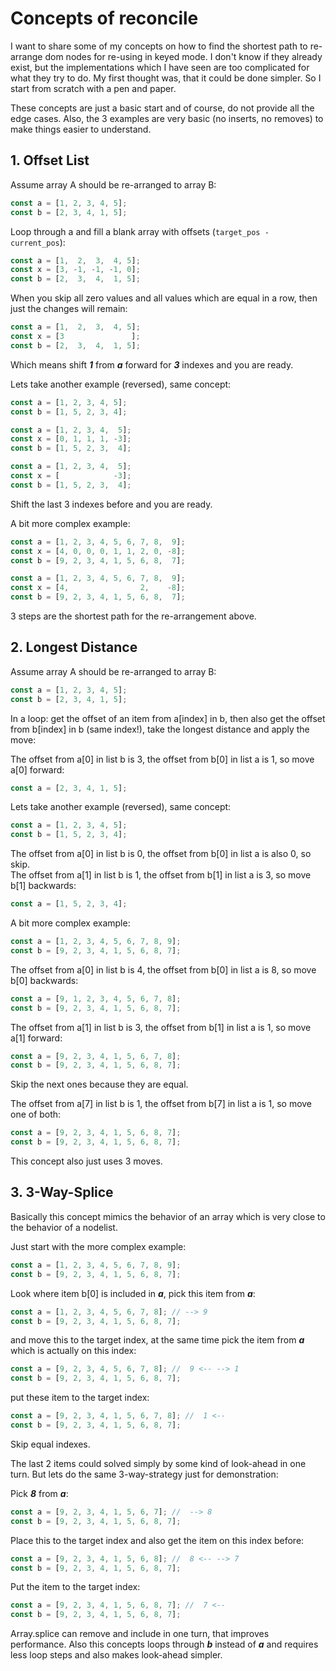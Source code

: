 # Concepts of reconcile

I want to share some of my concepts on how to find the shortest path to re-arrange dom nodes for re-using in keyed mode. I don't know if they already exist, but the implementations which I have seen are too complicated for what they try to do. My first thought was, that it could be done simpler. So I start from scratch with a pen and paper.

These concepts are just a basic start and of course, do not provide all the edge cases. Also, the 3 examples are very basic (no inserts, no removes) to make things easier to understand.

## 1. Offset List

Assume array A should be re-arranged to array B:
```js
const a = [1, 2, 3, 4, 5];
const b = [2, 3, 4, 1, 5];
```

Loop through a and fill a blank array with offsets (`target_pos - current_pos`):
```js
const a = [1,  2,  3,  4, 5];
const x = [3, -1, -1, -1, 0];
const b = [2,  3,  4,  1, 5];
```

When you skip all zero values and all values which are equal in a row, then just the changes will remain:
```js
const a = [1,  2,  3,  4, 5];
const x = [3               ];
const b = [2,  3,  4,  1, 5];
```

Which means shift ___1___ from ___a___ forward for ___3___ indexes and you are ready.

Lets take another example (reversed), same concept:
```js
const a = [1, 2, 3, 4, 5];
const b = [1, 5, 2, 3, 4];
```

```js
const a = [1, 2, 3, 4,  5];
const x = [0, 1, 1, 1, -3];
const b = [1, 5, 2, 3,  4];
```

```js
const a = [1, 2, 3, 4,  5];
const x = [            -3];
const b = [1, 5, 2, 3,  4];
```

Shift the last 3 indexes before and you are ready.

A bit more complex example:

```js
const a = [1, 2, 3, 4, 5, 6, 7, 8,  9];
const x = [4, 0, 0, 0, 1, 1, 2, 0, -8];
const b = [9, 2, 3, 4, 1, 5, 6, 8,  7];
```

```js
const a = [1, 2, 3, 4, 5, 6, 7, 8,  9];
const x = [4,                2,    -8];
const b = [9, 2, 3, 4, 1, 5, 6, 8,  7];
```

3 steps are the shortest path for the re-arrangement above.

## 2. Longest Distance

Assume array A should be re-arranged to array B:
```js
const a = [1, 2, 3, 4, 5];
const b = [2, 3, 4, 1, 5];
```

In a loop: get the offset of an item from a[index] in b, then also get the offset from b[index] in b (same index!), take the longest distance and apply the move:

The offset from a[0] in list b is 3, the offset from b[0] in list a is 1, so move a[0] forward:
```js
const a = [2, 3, 4, 1, 5];
```

Lets take another example (reversed), same concept:
```js
const a = [1, 2, 3, 4, 5];
const b = [1, 5, 2, 3, 4];
```

The offset from a[0] in list b is 0, the offset from b[0] in list a is also 0, so skip.<br>
The offset from a[1] in list b is 1, the offset from b[1] in list a is 3, so move b[1] backwards:
```js
const a = [1, 5, 2, 3, 4];
```

A bit more complex example:

```js
const a = [1, 2, 3, 4, 5, 6, 7, 8, 9];
const b = [9, 2, 3, 4, 1, 5, 6, 8, 7];
```

The offset from a[0] in list b is 4, the offset from b[0] in list a is 8, so move b[0] backwards:
```js
const a = [9, 1, 2, 3, 4, 5, 6, 7, 8];
const b = [9, 2, 3, 4, 1, 5, 6, 8, 7];
```

The offset from a[1] in list b is 3, the offset from b[1] in list a is 1, so move a[1] forward:
```js
const a = [9, 2, 3, 4, 1, 5, 6, 7, 8];
const b = [9, 2, 3, 4, 1, 5, 6, 8, 7];
```
Skip the next ones because they are equal.

The offset from a[7] in list b is 1, the offset from b[7] in list a is 1, so move one of both:
```js
const a = [9, 2, 3, 4, 1, 5, 6, 8, 7];
const b = [9, 2, 3, 4, 1, 5, 6, 8, 7];
```

This concept also just uses 3 moves.

## 3. 3-Way-Splice

<!--This concept is used by Mikado (not released yet) because it has some advantages in performance over the other ones. -->
Basically this concept mimics the behavior of an array which is very close to the behavior of a nodelist.

Just start with the more complex example:
```js
const a = [1, 2, 3, 4, 5, 6, 7, 8, 9];
const b = [9, 2, 3, 4, 1, 5, 6, 8, 7];
```

Look where item b[0] is included in ___a___, pick this item from ___a___:
```js
const a = [1, 2, 3, 4, 5, 6, 7, 8]; // --> 9
const b = [9, 2, 3, 4, 1, 5, 6, 8, 7];
```

and move this to the target index, at the same time pick the item from ___a___ which is actually on this index:
```js
const a = [9, 2, 3, 4, 5, 6, 7, 8]; //  9 <-- --> 1
const b = [9, 2, 3, 4, 1, 5, 6, 8, 7];
```

put these item to the target index:
```js
const a = [9, 2, 3, 4, 1, 5, 6, 7, 8]; //  1 <--
const b = [9, 2, 3, 4, 1, 5, 6, 8, 7];
```

Skip equal indexes.<br>

The last 2 items could solved simply by some kind of look-ahead in one turn. But lets do the same 3-way-strategy just for demonstration:

Pick ___8___ from ___a___:
 ```js
 const a = [9, 2, 3, 4, 1, 5, 6, 7]; //  --> 8
 const b = [9, 2, 3, 4, 1, 5, 6, 8, 7];
 ```
 
Place this to the target index and also get the item on this index before:
```js
const a = [9, 2, 3, 4, 1, 5, 6, 8]; //  8 <-- --> 7
const b = [9, 2, 3, 4, 1, 5, 6, 8, 7];
```

Put the item to the target index:
```js
const a = [9, 2, 3, 4, 1, 5, 6, 8, 7]; //  7 <--
const b = [9, 2, 3, 4, 1, 5, 6, 8, 7];
```

Array.splice can remove and include in one turn, that improves performance. Also this concepts loops through ___b___ instead of ___a___ and requires less loop steps and also makes look-ahead simpler.
